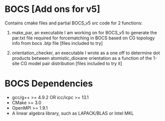 # BOCS [Add ons for v5]

Contains cmake files and partial BOCS_v5 src code for 2 functions:

1) make_par, an executable I am working on for BOCS_v5 to generate the par.txt file required for forcematching in BOCS based on CG topology info from bocs .btp file [files included to try]

2) orientation_checker, an executable I wrote as a one off to determine dot products between atomistic_dioxane orientation as a function of the 1-site CG model pair distribution 
   [files included to try it]

# BOCS Dependencies 
+ gcc/g++ >= 4.9.2 OR icc/icpc >= 13.1
+ CMake >= 3.0
+ OpenMPI >= 1.9.1
+ A linear algebra library, such as LAPACK/BLAS or Intel MKL

